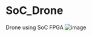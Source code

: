 # SoC_Drone
Drone using SoC FPGA
![image](https://github.com/user-attachments/assets/9568a473-a7ee-40fc-86e7-84182d7b7457)
